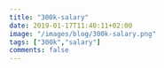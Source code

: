 ```yaml
---
title: "300k-salary"
date: 2019-01-17T11:40:11+02:00
image: "/images/blog/300k-salary.png"
tags: ["300k","salary"]
comments: false
---
```

